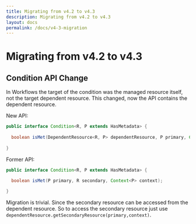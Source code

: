 ```yaml
---
title: Migrating from v4.2 to v4.3
description: Migrating from v4.2 to v4.3
layout: docs
permalink: /docs/v4-3-migration
---
```


# Migrating from v4.2 to v4.3

## Condition API Change

In Workflows the target of the condition was the managed resource itself, not the target dependent resource. 
This changed, now the API contains the dependent resource.

New API:

```java
public interface Condition<R, P extends HasMetadata> {
    
  boolean isMet(DependentResource<R, P> dependentResource, P primary, Context<P> context);
  
}
```

Former API:

```java
public interface Condition<R, P extends HasMetadata> {

  boolean isMet(P primary, R secondary, Context<P> context);
  
}
```

Migration is trivial. Since the secondary resource can be accessed from the dependent resource. So to access the secondary
resource just use `dependentResource.getSecondaryResource(primary,context)`.
